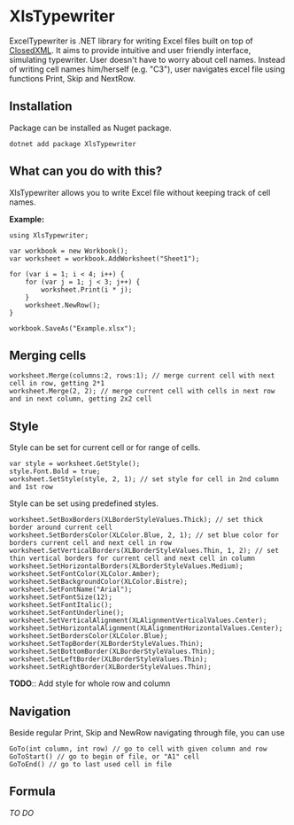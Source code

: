 
# XlsTypewriter
ExcelTypewriter is .NET library for writing Excel files built on top of [ClosedXML](https://github.com/ClosedXML/ClosedXML). It aims to provide intuitive and user friendly interface, simulating typewriter. User doesn't have to worry about cell names. Instead of writing cell names him/herself (e.g. "C3"), user navigates excel file using functions Print, Skip and NextRow.
## Installation
Package can be installed as Nuget package.

```
dotnet add package XlsTypewriter
```
## What can you do with this?
XlsTypewriter allows you to write Excel file without keeping track of cell names. 

**Example:**
```  
using XlsTypewriter;  
  
var workbook = new Workbook();  
var worksheet = workbook.AddWorksheet("Sheet1");

for (var i = 1; i < 4; i++) {
	for (var j = 1; j < 3; j++) { 
		worksheet.Print(i * j);
	}
	worksheet.NewRow();
}

workbook.SaveAs("Example.xlsx");
```
## Merging cells
```
worksheet.Merge(columns:2, rows:1); // merge current cell with next cell in row, getting 2*1
worksheet.Merge(2, 2); // merge current cell with cells in next row and in next column, getting 2x2 cell
```
## Style
Style can be set for current cell or for range of cells.
```
var style = worksheet.GetStyle();
style.Font.Bold = true;
worksheet.SetStyle(style, 2, 1); // set style for cell in 2nd column and 1st row
```
Style can be set using predefined styles.
```
worksheet.SetBoxBorders(XLBorderStyleValues.Thick); // set thick border around current cell
worksheet.SetBordersColor(XLColor.Blue, 2, 1); // set blue color for borders current cell and next cell in row
worksheet.SetVerticalBorders(XLBorderStyleValues.Thin, 1, 2); // set thin vertical borders for current cell and next cell in column
worksheet.SetHorizontalBorders(XLBorderStyleValues.Medium);
worksheet.SetFontColor(XLColor.Amber);
worksheet.SetBackgroundColor(XLColor.Bistre);
worksheet.SetFontName("Arial");
worksheet.SetFontSize(12);
worksheet.SetFontItalic();
worksheet.SetFontUnderline();
worksheet.SetVerticalAlignment(XLAlignmentVerticalValues.Center);
worksheet.SetHorizontalAlignment(XLAlignmentHorizontalValues.Center);
worksheet.SetBordersColor(XLColor.Blue);
worksheet.SetTopBorder(XLBorderStyleValues.Thin);
worksheet.SetBottomBorder(XLBorderStyleValues.Thin);
worksheet.SetLeftBorder(XLBorderStyleValues.Thin);
worksheet.SetRightBorder(XLBorderStyleValues.Thin);
```
**TODO**:: Add style for whole row and column

## Navigation
Beside regular Print, Skip and NewRow navigating through file, you can use 
```
GoTo(int column, int row) // go to cell with given column and row
GoToStart() // go to begin of file, or "A1" cell
GoToEnd() // go to last used cell in file
 ```

## Formula

*TO DO*